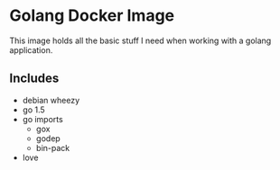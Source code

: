 # Golang Docker Image

This image holds all the basic stuff I need when working with a golang application.


## Includes

  * debian wheezy
  * go 1.5
  * go imports
    * gox
    * godep
    * bin-pack
  * love
